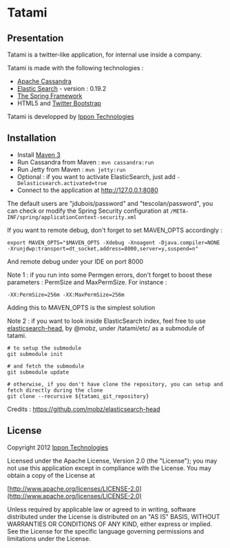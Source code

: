 Tatami
================

Presentation
------------------

Tatami is a twitter-like application, for internal use inside a company.

Tatami is made with the following technologies :

- [Apache Cassandra](http://cassandra.apache.org/)
- [Elastic Search](http://www.elasticsearch.org/) - version : 0.19.2
- [The Spring Framework](http://www.springsource.org/)
- HTML5 and [Twitter Bootstrap](http://twitter.github.com/bootstrap/)

Tatami is developped by [Ippon Technologies](http://www.ippon.fr)

Installation
------------

- Install [Maven 3](http://maven.apache.org/)
- Run Cassandra from Maven : `mvn cassandra:run`
- Run Jetty from Maven : `mvn jetty:run`
- Optional : if you want to activate ElasticSearch, just add `-Delasticsearch.activated=true`
- Connect to the application at http://127.0.0.1:8080

The default users are "jdubois/password" and "tescolan/password", you can check or modify the
Spring Security configuration at `/META-INF/spring/applicationContext-security.xml`

If you want to remote debug, don't forget to set MAVEN_OPTS accordingly :
```
export MAVEN_OPTS="$MAVEN_OPTS -Xdebug -Xnoagent -Djava.compiler=NONE -Xrunjdwp:transport=dt_socket,address=8000,server=y,suspend=n"
```
And remote debug under your IDE on port 8000

Note 1 : if you run into some Permgen errors, don't forget to boost these parameters : PermSize and MaxPermSize. For instance : 
```
-XX:PermSize=256m -XX:MaxPermSize=256m
```
Adding this to MAVEN_OPTS is the simplest solution

Note 2 : if you want to look inside ElasticSearch index, feel free to use [elasticsearch-head](https://github.com/Aconex/elasticsearch-head), by @mobz, under /tatami/etc/ as a submodule of tatami. 
```
# to setup the submodule 
git submodule init 

# and fetch the submodule
git submodule update

# otherwise, if you don't have clone the repository, you can setup and fetch directly during the clone
git clone --recursive ${tatami_git_repository}
```
Credits : https://github.com/mobz/elasticsearch-head

License
-------

Copyright 2012 [Ippon Technologies](http://www.ippon.fr)

Licensed under the Apache License, Version 2.0 (the "License");
you may not use this application except in compliance with the License.
You may obtain a copy of the License at

[http://www.apache.org/licenses/LICENSE-2.0](http://www.apache.org/licenses/LICENSE-2.0)

Unless required by applicable law or agreed to in writing, software
distributed under the License is distributed on an "AS IS" BASIS,
WITHOUT WARRANTIES OR CONDITIONS OF ANY KIND, either express or implied.
See the License for the specific language governing permissions and
limitations under the License.